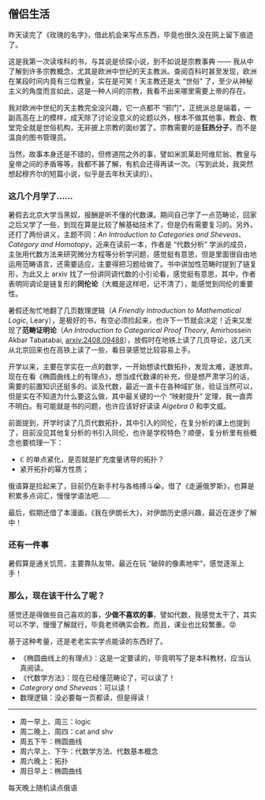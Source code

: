 ## 僧侣生活

昨天读完了《玫瑰的名字》，借此机会来写点东西，毕竟也很久没在网上留下痕迹了。

这是我第一次读埃科的书，与其说是侦探小说，到不如说是宗教事典 —— 我从中了解到许多宗教概念，尤其是欧洲中世纪的天主教派。查阅百科时甚至发现，欧洲在某段时间内竟有三位教皇，实在是可笑！天主教还是太 “世俗” 了，至少从神秘主义的角度而言如此，这是一种人间的宗教，我看不出来哪里需要上帝的存在。

我对欧洲中世纪的天主教完全没兴趣，它一点都不 “邪门”，正统派总是端着，一副高高在上的模样，成天除了讨论没意义的论题以外，根本不做其他事，教会、教堂完全就是世俗机构，无非披上宗教的面纱罢了。宗教需要的是**狂热分子**，而不是温良的图书管理员。

当然，故事本身还是不错的，但修道院之外的事，譬如米凯莱赴阿维尼翁、教皇与皇帝之间的矛盾等等，我都不甚了解，有机会还得再读一次。（写到此处，我突然想起穆齐尔的短篇小说，似乎是去年秋天读的）。


### 这几个月学了……

暑假去北京大学当黑奴，报酬是听不懂的代数课。期间自己学了一点范畴论，回家之后又学了一些，到现在算是比较了解基础技术了，但是仍有需要复习的。另外，还打了两份讲义，主题不同：*An Introduction to Categories and Sheveas*、*Category and Homotopy*，近来在读前一本，作者是 “代数分析” 学派的成员，主张用代数方法来研究微分方程等分析学问题，感觉挺有意思，但是里面很自由地运用范畴语言，还需要适应，主要得把习题给做了。书中讲加性范畴时提到了链复形，为此又上 arxiv 找了一份讲同调代数的小引论看，感觉挺有意思，其中，作者表明同调论是链复形的**同伦论**（大概是这样吧，记不清了），能感觉到同伦的重要性。

暑假还匆忙地翻了几页数理逻辑（*A Friendly Introduction to Mathematical Logic*, Leary），是极好的书，有空必须捡起来，也许下一节就会决定！近来又发现了**范畴证明论**（*An Introduction to Categorical Proof Theory*, Amirhossein Akbar Tabatabai, [arxiv:2408.09488](https://arxiv.org/abs/2408.09488)），放假时在地铁上读了几页导论，这几天从北京回来也在高铁上读了一些，看目录感觉比较容易上手。

开学以来，主要在学实在一点的数学，一开始想读代数拓扑，发现太难，遂放弃。现在在看《椭圆曲线上的有理点》，想当成代数课的补充，但是想严肃学习的话，需要的前置知识还挺多的。谈及代数，最近一直卡在各种域扩张，验证当然可以，但是实在不知道为什么要这么做，其中最关键的一个 “映射提升” 定理，我一直弄不明白。有可能就是书的问题，也许应该好好读读 *Algebra 0* 和李文威。

前面提到，开学时读了几页代数拓扑，其中引入的同伦，在复分析的课上也提到了，目前没见其他复分析的书引入同伦，也许是学校特色？顺便，复分析里有些概念也要梳理一下：

- $\mathbb C$ 的单点紧化，是否就是扩充度量诱导的拓扑？
- 紧开拓扑的幂方性质；

俄语算是捡起来了，目前仍在新手村与各格搏斗😭。借了《走遍俄罗斯》，也算是积累多点词汇，慢慢学语法吧……

最后，假期还借了本漫画，《我在伊朗长大》，对伊朗历史感兴趣，最近在逐步了解中！

### 还有一件事

暑假算是通关饥荒，主要靠队友带。最近在玩 “破碎的像素地牢”，感觉逐渐上手！

### 那么，现在该干什么了呢？

感觉还是得做些自己喜欢的事，**少做不喜欢的事**，譬如代数，我感觉太干了，其实可以不学，慢慢了解就行，毕竟老师确实会教。而且，课业也比较繁重。😡

基于这种考量，还是老老实实学点能读的东西好了。

- 《椭圆曲线上的有理点》：这是一定要读的，毕竟明写了是本科教材，应当认真阅读。
- 《代数学方法》：现在已经懂范畴论了，可以读了！
- *Categrory and Sheveas*：可以读！
- 数理逻辑：没必要每一页都读，但是得读！

---

- 周一早上、周三：logic
- 周二晚上、周四：cat and shv
- 周五下午：椭圆曲线
- 周六早上、下午：代数学方法、代数基本概念
- 周六晚上：拓扑
- 周日早上：椭圆曲线

每天晚上随机读点俄语
